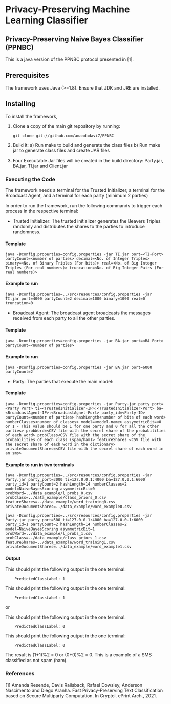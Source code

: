 
# Privacy-Preserving Machine Learning Classifier

## Privacy-Preserving Naive Bayes Classifier (PPNBC)

This is a java version of the PPNBC protocol presented in [1].

## Prerequisites

The framework uses Java (>=1.8). Ensure that JDK and JRE are installed.

## Installing

To install the framework,

1.  Clone a copy of the main git repository by running:

	```
	git clone git://github.com/amandadavi7/PPNBC
	```
		
2. Build it:
	a) Run make to build and generate the class files
	b) Run make jar to generate class files and create JAR files
3. Four Executable Jar files will be created in the build directory: Party.jar, BA.jar, TI.jar and Client.jar

### Executing the Code

The framework needs a terminal for the Trusted Initializer, a terminal for the Broadcast Agent, and a terminal for each party (minimum 2 parties)

In order to run the framework, run the following commands to trigger each process in the respective terminal:

 - Trusted Initializer: The trusted initializer generates the Beavers Triples randomly and distributes the shares to the parties to introduce randomness.

#### Template
```
java -Dconfig.properties=config.properties -jar TI.jar port=<TI-Port> partyCount=<number of parties> decimal=<No. of Integer Triples> binary=<No. of Binary Triples (For bits)> real=<No. of Big Integer Triples (For real numbers)> truncation=<No. of Big Integer Pairs (For real numbers)>
```

#### Example to run

``` 
java -Dconfig.properties=../src/resources/config.properties -jar TI.jar port=4000 partyCount=2 decimal=1000 binary=1000 real=0 truncation=0
```

 - Broadcast Agent: The broadcast agent broadcasts the messages received from each party to all the other parties.
#### Template

``` 
java -Dconfig.properties=config.properties -jar BA.jar port=<BA Port> partyCount=<number of parties>
```
#### Example to run

```
java -Dconfig.properties=config.properties -jar BA.jar port=6000 partyCount=2
```

 - Party: The parties that execute the main model:

#### Template

```
java -Dconfig.properties=config.properties -jar Party.jar party_port=<Party Port> ti=<TrustedInitializer-IP>:<TrustedInitializer-Port> ba=<BroadcastAgent-IP>:<BroadcastAgnet-Port> party_id=<Party-ID> partyCount=<number of parties> hashLength<number of bits of each word> numberClasses<number of classes> model=<model-name> assymetricBit=<0 or 1 - This value should be 1 for one party and 0 for all the other parties> probWord=<CSV file with the secret share of the probabilities of each word> probClass<CSV file with the secret share of the probabilities of each class (spam/ham)> featureShares <CSV file with the secret share of each word in the dictionary> privateDocumentShares=<CSV file with the secret share of each word in an sms> 
```

#### Example to run in two terminals

```
java -Dconfig.properties=../src/resources/config.properties -jar Party.jar party_port=3000 ti=127.0.0.1:4000 ba=127.0.0.1:6000 party_id=1 partyCount=2 hashLength=14 numberClasses=2 model=NaiveBayesScoring asymmetricBit=0 probWord=../data_example/l_probs_0.csv probClass=../data_example/class_priors_0.csv featureShares=../data_example/word_training0.csv privateDocumentShares=../data_example/word_example0.csv 
```

```
java -Dconfig.properties=../src/resources/config.properties -jar Party.jar party_port=500 ti=127.0.0.1:4000 ba=127.0.0.1:6000 party_id=1 partyCount=2 hashLength=14 numberClasses=2 model=NaiveBayesScoring asymmetricBit=1 probWord=../data_example/l_probs_1.csv probClass=../data_example/class_priors_1.csv featureShares=../data_example/word_training1.csv privateDocumentShares=../data_example/word_example1.csv 
```

#### Output

This should print the following output in the one terminal: 

```
	PredictedClassLabel: 1
```
This should print the following output in the one terminal: 
```
	PredictedClassLabel: 1
```
or

This should print the following output in the one terminal: 
```
	PredictedClassLabel: 0
```
This should print the following output in the one terminal: 
```
	PredictedClassLabel: 0
```

The result is (1+1)%2 = 0 or (0+0)%2 = 0. This is a example of a SMS classified as not spam (ham).

### References

[1] Amanda Resende, Davis Railsback, Rafael Dowsley, Anderson Nascimento and Diego Aranha. Fast Privacy-Preserving Text Classification based on Secure Multiparty Computation. In Cryptol. ePrint Arch., 2021.

